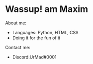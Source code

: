 # Wassup! am Maxim

About me:
* Languages: Python, HTML, CSS
* Doing it for the fun of it

Contact me:
* Discord:UrMad#0001

